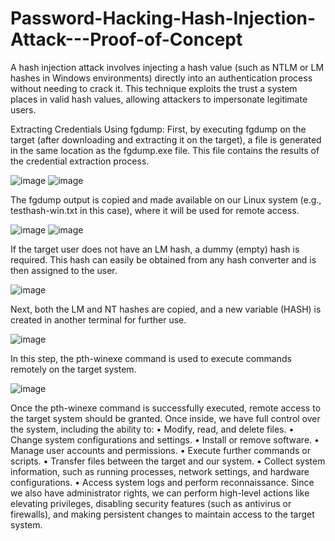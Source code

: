 # Password-Hacking-Hash-Injection-Attack---Proof-of-Concept
A hash injection attack involves injecting a hash value (such as NTLM or LM hashes in Windows environments) directly into an authentication process without needing to crack it. This technique exploits the trust a system places in valid hash values, allowing attackers to impersonate legitimate users.

Extracting Credentials Using fgdump: First, by executing fgdump on the target (after downloading and extracting it on the target), a file is generated in the same location as the fgdump.exe file. This file contains the results of the credential extraction process.

![image](https://github.com/user-attachments/assets/a23d17a5-a486-4487-a989-7fec7d54d460)
![image](https://github.com/user-attachments/assets/88d61583-945d-4a5e-95b6-55cadcc8813b)

The fgdump output is copied and made available on our Linux system (e.g., testhash-win.txt in this case), where it will be used for remote access.

![image](https://github.com/user-attachments/assets/15e541b7-8dc5-4b50-8cef-acf11d47c760)
![image](https://github.com/user-attachments/assets/58e92cef-2eaa-4a7f-a467-db1e37332093)
 
If the target user does not have an LM hash, a dummy (empty) hash is required. This hash can easily be obtained from any hash converter and is then assigned to the user.

![image](https://github.com/user-attachments/assets/4acb1537-c787-41c6-a146-7a9be24c0a54)

Next, both the LM and NT hashes are copied, and a new variable (HASH) is created in another terminal for further use.

![image](https://github.com/user-attachments/assets/d75fa0e2-e221-4435-8b3e-391ee05f21ca)
 
In this step, the pth-winexe command is used to execute commands remotely on the target system.

![image](https://github.com/user-attachments/assets/ed2f0be2-dcc3-44f7-953e-0e500c79e9c2)

Once the pth-winexe command is successfully executed, remote access to the target system should be granted. Once inside, we have full control over the system, including the ability to:
•	Modify, read, and delete files.
•	Change system configurations and settings.
•	Install or remove software.
•	Manage user accounts and permissions.
•	Execute further commands or scripts.
•	Transfer files between the target and our system.
•	Collect system information, such as running processes, network settings, and hardware configurations.
•	Access system logs and perform reconnaissance.
Since we also have administrator rights, we can perform high-level actions like elevating privileges, disabling security features (such as antivirus or firewalls), and making persistent changes to maintain access to the target system.
